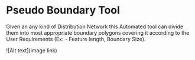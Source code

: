 # Pseudo Boundary Tool

Given an any kind of Distribution Network this Automated tool can divide them into most appropriate boundary polygons covering it according to the User Requirements (Ex: - Feature length, Boundary Size).

![Alt text](image link)


